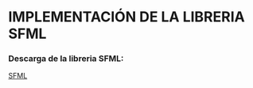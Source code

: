 # IMPLEMENTACIÓN DE LA LIBRERIA SFML
### Descarga de la libreria SFML:
[SFML](https://www.sfml-dev.org/download.php)

